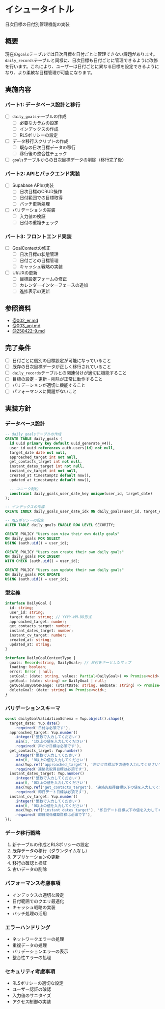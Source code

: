 # イシュータイトル
日次目標の日付別管理機能の実装

## 概要
現在の`goals`テーブルでは日次目標を日付ごとに管理できない課題があります。`daily_records`テーブルと同様に、日次目標も日付ごとに管理できるように改修を行います。これにより、ユーザーは日付ごとに異なる目標を設定できるようになり、より柔軟な目標管理が可能になります。

## 実施内容

### パート1: データベース設計と移行
- [ ] `daily_goals`テーブルの作成
  - [ ] 必要なカラムの設定
  - [ ] インデックスの作成
  - [ ] RLSポリシーの設定
- [ ] データ移行スクリプトの作成
  - [ ] 既存の日次目標データの移行
  - [ ] 移行後の整合性チェック
- [ ] `goals`テーブルからの日次目標データの削除（移行完了後）

### パート2: APIとバックエンド実装
- [ ] Supabase APIの実装
  - [ ] 日次目標のCRUD操作
  - [ ] 日付範囲での目標取得
  - [ ] バッチ更新処理
- [ ] バリデーションの実装
  - [ ] 入力値の検証
  - [ ] 日付の重複チェック

### パート3: フロントエンド実装
- [ ] GoalContextの修正
  - [ ] 日次目標の状態管理
  - [ ] 日付ごとの目標管理
  - [ ] キャッシュ戦略の実装
- [ ] UI/UXの更新
  - [ ] 目標設定フォームの修正
  - [ ] カレンダーインターフェースの追加
  - [ ] 進捗表示の更新

## 参照資料
- [@002_er.md](ER図定義書)
- [@003_api.md](API設計書)
- [@250422-9.md](目標値のDB保存と表示機能の実装ログ)

## 完了条件
- [ ] 日付ごとに個別の目標設定が可能になっていること
- [ ] 既存の日次目標データが正しく移行されていること
- [ ] `daily_records`テーブルとの関連付けが適切に機能すること
- [ ] 目標の設定・更新・削除が正常に動作すること
- [ ] バリデーションが適切に機能すること
- [ ] パフォーマンスに問題がないこと

## 実装方針

### データベース設計
```sql
-- daily_goalsテーブルの作成
CREATE TABLE daily_goals (
  id uuid primary key default uuid_generate_v4(),
  user_id uuid references auth.users(id) not null,
  target_date date not null,
  approached_target int not null,
  get_contacts_target int not null,
  instant_dates_target int not null,
  instant_cv_target int not null,
  created_at timestamptz default now(),
  updated_at timestamptz default now(),

  -- ユニーク制約
  constraint daily_goals_user_date_key unique(user_id, target_date)
);

-- インデックスの作成
CREATE INDEX daily_goals_user_date_idx ON daily_goals(user_id, target_date);

-- RLSポリシーの設定
ALTER TABLE daily_goals ENABLE ROW LEVEL SECURITY;

CREATE POLICY "Users can view their own daily goals"
ON daily_goals FOR SELECT
USING (auth.uid() = user_id);

CREATE POLICY "Users can create their own daily goals"
ON daily_goals FOR INSERT
WITH CHECK (auth.uid() = user_id);

CREATE POLICY "Users can update their own daily goals"
ON daily_goals FOR UPDATE
USING (auth.uid() = user_id);
```

### 型定義
```typescript
interface DailyGoal {
  id: string;
  user_id: string;
  target_date: string; // YYYY-MM-DD形式
  approached_target: number;
  get_contacts_target: number;
  instant_dates_target: number;
  instant_cv_target: number;
  created_at: string;
  updated_at: string;
}

interface DailyGoalContextType {
  goals: Record<string, DailyGoal>; // 日付をキーとしたマップ
  loading: boolean;
  error: Error | null;
  setGoal: (date: string, values: Partial<DailyGoal>) => Promise<void>;
  getGoal: (date: string) => DailyGoal | null;
  getGoalsByDateRange: (startDate: string, endDate: string) => Promise<DailyGoal[]>;
  deleteGoal: (date: string) => Promise<void>;
}
```

### バリデーションスキーマ
```typescript
const dailyGoalValidationSchema = Yup.object().shape({
  target_date: Yup.date()
    .required('日付は必須です'),
  approached_target: Yup.number()
    .integer('整数で入力してください')
    .min(1, '1以上の値を入力してください')
    .required('声かけ目標は必須です'),
  get_contacts_target: Yup.number()
    .integer('整数で入力してください')
    .min(0, '0以上の値を入力してください')
    .max(Yup.ref('approached_target'), '声かけ目標以下の値を入力してください')
    .required('連絡先取得目標は必須です'),
  instant_dates_target: Yup.number()
    .integer('整数で入力してください')
    .min(0, '0以上の値を入力してください')
    .max(Yup.ref('get_contacts_target'), '連絡先取得目標以下の値を入力してください')
    .required('即日デート目標は必須です'),
  instant_cv_target: Yup.number()
    .integer('整数で入力してください')
    .min(0, '0以上の値を入力してください')
    .max(Yup.ref('instant_dates_target'), '即日デート目標以下の値を入力してください')
    .required('即日関係構築目標は必須です'),
});
```

### データ移行戦略
1. 新テーブルの作成とRLSポリシーの設定
2. 既存データの移行（ダウンタイムなし）
3. アプリケーションの更新
4. 移行の確認と検証
5. 古いデータの削除

### パフォーマンス考慮事項
- インデックスの適切な設定
- 日付範囲でのクエリ最適化
- キャッシュ戦略の実装
- バッチ処理の活用

### エラーハンドリング
- ネットワークエラーの処理
- 重複データの処理
- バリデーションエラーの表示
- 整合性エラーの処理

### セキュリティ考慮事項
- RLSポリシーの適切な設定
- ユーザー認証の確認
- 入力値のサニタイズ
- アクセス制御の実装
